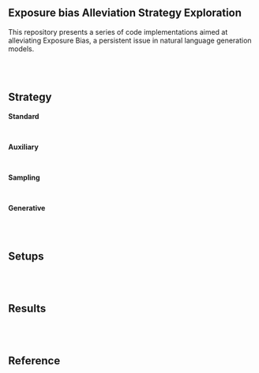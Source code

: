 ## Exposure bias Alleviation Strategy Exploration
This repository presents a series of code implementations aimed at alleviating Exposure Bias, a persistent issue in natural language generation models.

<br> <br>

## Strategy

**Standard**

<br>

**Auxiliary**

<br>

**Sampling**

<br>

**Generative**

<br><br>

## Setups

<br><br>

## Results

<br><br>

## Reference

<br>
